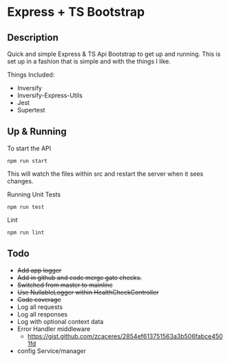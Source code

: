 # Express + TS Bootstrap

## Description
Quick and simple Express & TS Api Bootstrap to get up and running. This is set up in a fashion that is simple and with the things I like.

Things Included:
* Inversify
* Inversify-Express-Utils
* Jest
* Supertest


## Up & Running
To start the API
```
npm run start
```
This will watch the files within src and restart the server when it sees changes.

Running Unit Tests
```
npm run test
```

Lint
```
npm run lint
```

## Todo
* ~~Add app logger~~
* ~~Add in github and code merge gate checks.~~
* ~~Switched from master to mainline~~
* ~~Use NullableLogger within HealthCheckController~~
* ~~Code coverage~~
* Log all requests
* Log all responses
* Log with optional context data
* Error Handler middleware
    * https://gist.github.com/zcaceres/2854ef613751563a3b506fabce4501fd
* config Service/manager
